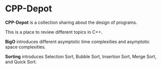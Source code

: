 # CPP-Depot

**CPP-Depot** is a collection sharing about the design of programs.

This is a place to review different topics in C++. 


**BigO** introduces different asymptotic time complexities and asymptotic space complexities.

**Sorting** introduces Selection Sort, Bubble Sort, Insertion Sort, Merge Sort, and Quick Sort.
